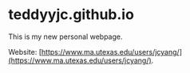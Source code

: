 # teddyyjc.github.io
This is my new personal webpage.

Website: [https://www.ma.utexas.edu/users/jcyang/](https://www.ma.utexas.edu/users/jcyang/).
